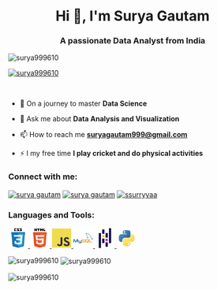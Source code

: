 <h1 align="center">Hi 👋, I'm Surya Gautam</h1>
<h3 align="center">A passionate Data Analyst from India</h3>

<p align="left"> <img src="https://komarev.com/ghpvc/?username=surya999610&label=Profile%20views&color=0e75b6&style=flat" alt="surya999610" /> </p>

<p align="left"> <a href="https://github.com/ryo-ma/github-profile-trophy"><img src="https://github-profile-trophy.vercel.app/?username=surya999610" alt="surya999610" /></a> </p>

<p align="left"> <a href="https://twitter.com/" target="blank"><img src="https://img.shields.io/twitter/follow/?logo=twitter&style=for-the-badge" alt="" /></a> </p>

- 🌱 On a journey to master **Data Science**

- 💬 Ask me about **Data Analysis and Visualization**

- 📫 How to reach me **suryagautam999@gmail.com**

- ⚡ I my free time **I play cricket and do physical activities**

<h3 align="left">Connect with me:</h3>
<p align="left">
<a href="https://linkedin.com/in/surya gautam" target="blank"><img align="center" src="https://raw.githubusercontent.com/rahuldkjain/github-profile-readme-generator/master/src/images/icons/Social/linked-in-alt.svg" alt="surya gautam" height="30" width="40" /></a>
<a href="https://fb.com/surya gautam" target="blank"><img align="center" src="https://raw.githubusercontent.com/rahuldkjain/github-profile-readme-generator/master/src/images/icons/Social/facebook.svg" alt="surya gautam" height="30" width="40" /></a>
<a href="https://instagram.com/ssurryyaa" target="blank"><img align="center" src="https://raw.githubusercontent.com/rahuldkjain/github-profile-readme-generator/master/src/images/icons/Social/instagram.svg" alt="ssurryyaa" height="30" width="40" /></a>
</p>

<h3 align="left">Languages and Tools:</h3>
<p align="left"> <a href="https://www.w3schools.com/css/" target="_blank" rel="noreferrer"> <img src="https://raw.githubusercontent.com/devicons/devicon/master/icons/css3/css3-original-wordmark.svg" alt="css3" width="40" height="40"/> </a> <a href="https://www.w3.org/html/" target="_blank" rel="noreferrer"> <img src="https://raw.githubusercontent.com/devicons/devicon/master/icons/html5/html5-original-wordmark.svg" alt="html5" width="40" height="40"/> </a> <a href="https://developer.mozilla.org/en-US/docs/Web/JavaScript" target="_blank" rel="noreferrer"> <img src="https://raw.githubusercontent.com/devicons/devicon/master/icons/javascript/javascript-original.svg" alt="javascript" width="40" height="40"/> </a> <a href="https://www.mysql.com/" target="_blank" rel="noreferrer"> <img src="https://raw.githubusercontent.com/devicons/devicon/master/icons/mysql/mysql-original-wordmark.svg" alt="mysql" width="40" height="40"/> </a> <a href="https://pandas.pydata.org/" target="_blank" rel="noreferrer"> <img src="https://raw.githubusercontent.com/devicons/devicon/2ae2a900d2f041da66e950e4d48052658d850630/icons/pandas/pandas-original.svg" alt="pandas" width="40" height="40"/> </a> <a href="https://www.python.org" target="_blank" rel="noreferrer"> <img src="https://raw.githubusercontent.com/devicons/devicon/master/icons/python/python-original.svg" alt="python" width="40" height="40"/> </a> </p>

<p><img align="left" src="https://github-readme-stats.vercel.app/api/top-langs?username=surya999610&show_icons=true&locale=en&layout=compact" alt="surya999610" /></p>

<p>&nbsp;<img align="center" src="https://github-readme-stats.vercel.app/api?username=surya999610&show_icons=true&locale=en" alt="surya999610" /></p>

<p><img align="center" src="https://github-readme-streak-stats.herokuapp.com/?user=surya999610&" alt="surya999610" /></p>

